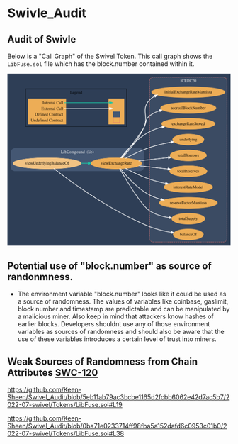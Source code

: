 # Swivle_Audit

## Audit of Swivle

Below is a "Call Graph" of the Swivel Token. This call graph shows the `LibFuse.sol` file which has the block.number contained within it.

![A Call Graph of LibFuse](ICERC20_Graph.svg)


## Potential use of "block.number" as source of randonmness.

  * The environment variable "block.number" looks like it could be used as a source of randomness. The values of variables like coinbase, gaslimit, block number and timestamp are predictable and can be manipulated by a malicious miner. Also keep in mind that attackers know hashes of earlier blocks. Developers shouldnt use any of those environment variables as sources of randomness and should also be aware that the use of these variables introduces a certain level of trust into miners.


## Weak Sources of Randomness from Chain Attributes [SWC-120](https://swcregistry.io/docs/SWC-120)



https://github.com/Keen-Sheen/Swivel_Audit/blob/5eb11ab79ac3bcbe1165d2fcbb6062e42d7ac5b7/2022-07-swivel/Tokens/LibFuse.sol#L19

https://github.com/Keen-Sheen/Swivel_Audit/blob/0ba71e0233714ff98fba5a152dafd6c0953c01b0/2022-07-swivel/Tokens/LibFuse.sol#L38
